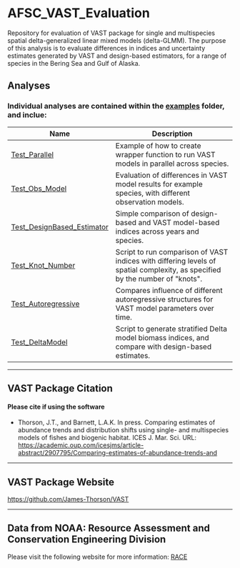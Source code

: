 # AFSC_VAST_Evaluation
Repository for evaluation of VAST package for single and multispecies spatial delta-generalized linear mixed models (delta-GLMM). The purpose of this analysis is to evaluate differences in indices and uncertainty estimates generated by VAST and design-based estimators, for a range of species in the Bering Sea and Gulf of Alaska.

## Analyses
### Individual analyses are contained within the [examples]("https://github.com/curryc2/AFSC_VAST_Evaluation/tree/develop/examples") folder, and inclue:

Name                        | Description
----------------------------|----------------------------------------------------
[Test_Parallel]("https://github.com/curryc2/AFSC_VAST_Evaluation/tree/develop/examples/Test_Parallel") | Example of how to create wrapper function to run VAST models in parallel across species.
[Test_Obs_Model]("https://github.com/curryc2/AFSC_VAST_Evaluation/tree/develop/examples/Test_Obs_Model") | Evaluation of differences in VAST model results for example species, with different observation models.
[Test_DesignBased_Estimator]("https://github.com/curryc2/AFSC_VAST_Evaluation/tree/develop/examples/Test_DesignBased_Estimator") | Simple comparison of design-based and VAST model-based indices across years and species.
[Test_Knot_Number]("https://github.com/curryc2/AFSC_VAST_Evaluation/tree/develop/examples/Test_Knot_Number") | Script to run comparison of VAST indices with differing levels of spatial complexity, as specified by the number of "knots".
[Test_Autoregressive]("https://github.com/curryc2/AFSC_VAST_Evaluation/tree/develop/examples/Test_Autoregressive") | Compares influence of different autoregressive structures for VAST model parameters over time.
[Test_DeltaModel]("https://github.com/curryc2/AFSC_VAST_Evaluation/tree/develop/examples/Test_DeltaModel") | Script to generate stratified Delta model biomass indices, and compare with design-based estimates.

***

## VAST Package Citation
#### Please cite if using the software
* Thorson, J.T., and Barnett, L.A.K. In press. Comparing estimates of abundance trends and distribution shifts using single- and multispecies models of fishes and biogenic habitat. ICES J. Mar. Sci. URL: https://academic.oup.com/icesjms/article-abstract/2907795/Comparing-estimates-of-abundance-trends-and

***

## VAST Package Website
https://github.com/James-Thorson/VAST

***

## Data from NOAA: Resource Assessment and Conservation Engineering Division
Please visit the following website for more information: 
[RACE](https://www.afsc.noaa.gov/RACE/groundfish/bottom%20trawl%20surveys.php)